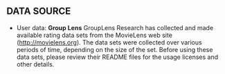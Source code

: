 ## DATA SOURCE

+ User data:
**Group Lens**
GroupLens Research has collected and made available rating data sets from the MovieLens web site (http://movielens.org). The data sets were collected over various periods of time, depending on the size of the set. Before using these data sets, please review their README files for the usage licenses and other details.
